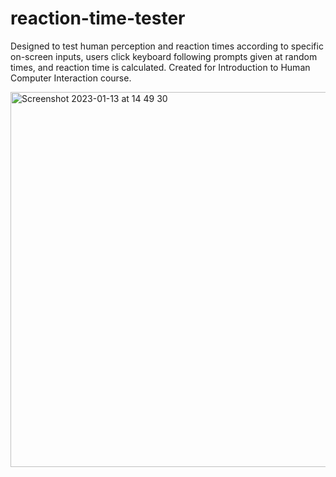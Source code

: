# reaction-time-tester

Designed to test human perception and reaction times according to specific on-screen inputs, users click keyboard following prompts given at random times, and reaction time is calculated. Created for Introduction to Human Computer Interaction course.

<img width="600" alt="Screenshot 2023-01-13 at 14 49 30" src="https://user-images.githubusercontent.com/116524510/212416558-7fcd4916-3bfd-4681-a3e6-f2f0d1d00066.png">
